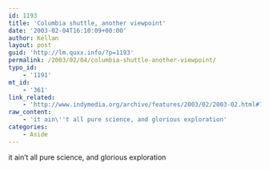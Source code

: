 ```yaml
---
id: 1193
title: 'Columbia shuttle, another viewpoint'
date: '2003-02-04T16:10:09+00:00'
author: Kellan
layout: post
guid: 'http://lm.quxx.info/?p=1193'
permalink: /2003/02/04/columbia-shuttle-another-viewpoint/
typo_id:
    - '1191'
mt_id:
    - '361'
link_related:
    - 'http://www.indymedia.org/archive/features/2003/02/2003-02.html#7148'
raw_content:
    - 'it ain\''t all pure science, and glorious exploration'
categories:
    - Aside
---
```


it ain’t all pure science, and glorious exploration